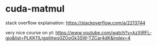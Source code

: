 # cuda-matmul
stack overflow explaination: https://stackoverflow.com/a/2213744

very nice course on yt: https://www.youtube.com/watch?v=kzXjRFL-gjo&list=PLKK11Ligqititws0ZOoGk3SW-TZCar4dK&index=4
